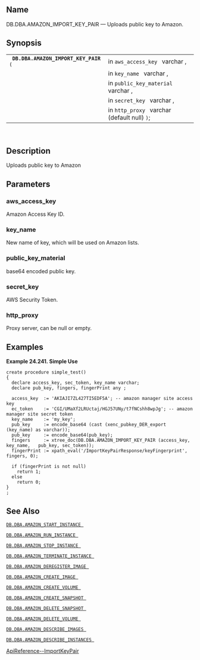 <div>

<div>

</div>

<div>

## Name

DB.DBA.AMAZON_IMPORT_KEY_PAIR — Uploads public key to Amazon.

</div>

<div>

## Synopsis

<div>

|                                            |                                              |
|--------------------------------------------|----------------------------------------------|
| ` `**`DB.DBA.AMAZON_IMPORT_KEY_PAIR`**` (` | in `aws_access_key ` varchar ,               |
|                                            | in `key_name ` varchar ,                     |
|                                            | in `public_key_material ` varchar ,          |
|                                            | in `secret_key ` varchar ,                   |
|                                            | in `http_proxy ` varchar (default null) `)`; |

<div>

 

</div>

</div>

</div>

<div>

## Description

Uploads public key to Amazon

</div>

<div>

## Parameters

<div>

### aws_access_key

Amazon Access Key ID.

</div>

<div>

### key_name

New name of key, which will be used on Amazon lists.

</div>

<div>

### public_key_material

base64 encoded public key.

</div>

<div>

### secret_key

AWS Security Token.

</div>

<div>

### http_proxy

Proxy server, can be null or empty.

</div>

</div>

<div>

## Examples

<div>

**Example 24.241. Simple Use**

<div>

``` programlisting
create procedure simple_test()
{
  declare access_key, sec_token, key_name varchar;
  declare pub_key, fingers, fingerPrint any ;

  access_key  := 'AKIAJI7ZL427TI5EDF5A'; -- amazon manager site access key
  ec_token    := 'CGI/UMaXf2LRUctaj/HGJ57UNy/t7fNCshh8wpJg'; -- amazon manager site secret token
  key_name    := 'my_key';
  pub_key     := encode_base64 (cast (xenc_pubkey_DER_export (key_name) as varchar));
  pub_key     := encode_base64(pub_key);
  fingers     := xtree_doc(DB.DBA.AMAZON_IMPORT_KEY_PAIR (access_key, key_name,   pub_key, sec_token));
  fingerPrint := xpath_eval('/ImportKeyPairResponse/keyFingerprint', fingers, 0);

  if (fingerPrint is not null)
    return 1;
  else
    return 0;
}
;
```

</div>

</div>

  

</div>

<div>

## See Also

<a href="fn_amazon_start_instance.html" class="link"
title="DB.DBA.AMAZON_START_INSTANCE"><code
class="function">DB.DBA.AMAZON_START_INSTANCE </code></a>

<a href="fn_amazon_run_instance.html" class="link"
title="DB.DBA.AMAZON_RUN_INSTANCE"><code
class="function">DB.DBA.AMAZON_RUN_INSTANCE </code></a>

<a href="fn_amazon_stop_instance.html" class="link"
title="DB.DBA.AMAZON_STOP_INSTANCE"><code
class="function">DB.DBA.AMAZON_STOP_INSTANCE </code></a>

<a href="fn_amazon_terminate_instance.html" class="link"
title="DB.DBA.AMAZON_TERMINATE_INSTANCE"><code
class="function">DB.DBA.AMAZON_TERMINATE_INSTANCE </code></a>

<a href="fn_amazon_deregister_image.html" class="link"
title="DB.DBA.AMAZON_DEREGISTER_IMAGE"><code
class="function">DB.DBA.AMAZON_DEREGISTER_IMAGE </code></a>

<a href="fn_amazon_create_image.html" class="link"
title="DB.DBA.AMAZON_CREATE_IMAGE"><code
class="function">DB.DBA.AMAZON_CREATE_IMAGE </code></a>

<a href="fn_amazon_create_volume.html" class="link"
title="DB.DBA.AMAZON_CREATE_VOLUME"><code
class="function">DB.DBA.AMAZON_CREATE_VOLUME </code></a>

<a href="fn_amazon_create_snapshot.html" class="link"
title="DB.DBA.AMAZON_CREATE_SNAPSHOT"><code
class="function">DB.DBA.AMAZON_CREATE_SNAPSHOT </code></a>

<a href="fn_amazon_delete_snapshot.html" class="link"
title="DB.DBA.AMAZON_DELETE_SNAPSHOT"><code
class="function">DB.DBA.AMAZON_DELETE_SNAPSHOT </code></a>

<a href="fn_amazon_delete_volume.html" class="link"
title="DB.DBA.AMAZON_DELETE_VOLUME"><code
class="function">DB.DBA.AMAZON_DELETE_VOLUME </code></a>

<a href="fn_amazon_describe_images.html" class="link"
title="DB.DBA.AMAZON_DESCRIBE_IMAGES"><code
class="function">DB.DBA.AMAZON_DESCRIBE_IMAGES </code></a>

<a href="fn_amazon_describe_instances.html" class="link"
title="DB.DBA.AMAZON_DESCRIBE_INSTANCES"><code
class="function">DB.DBA.AMAZON_DESCRIBE_INSTANCES </code></a>

<a
href="http://docs.aws.amazon.com/AWSEC2/latest/APIReference/ApiReference-query-ImportKeyPair.html"
class="ulink" target="_top">ApiReference--ImportKeyPair</a>

</div>

</div>
